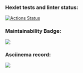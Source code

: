 ### Hexlet tests and linter status:
[![Actions Status](https://github.com/Neyghyw/python-project-lvl1/workflows/hexlet-check/badge.svg)](https://github.com/Neyghyw/python-project-lvl1/actions)

### Maintainability Badge:
<a href="https://codeclimate.com/github/Neyghyw/python-project-lvl1/maintainability"><img src="https://api.codeclimate.com/v1/badges/6b23f2878fd68f97a2b7/maintainability" /></a>

### Asciinema record:
<a href="https://asciinema.org/a/C1jrhMeippECBYYIwEcS3saUB"><img
src="https://badgen.net/badge/icon/awesome?icon=awesome&label" /></a>
